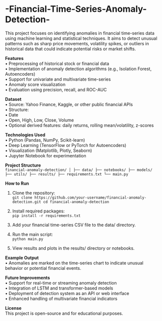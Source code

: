 # -Financial-Time-Series-Anomaly-Detection-
This project focuses on identifying anomalies in financial time-series data using machine learning and statistical techniques. It aims to detect unusual patterns such as sharp price movements, volatility spikes, or outliers in historical data that could indicate potential risks or market shifts.

**Features**<br>
• Preprocessing of historical stock or financial data<br>
• Implementation of anomaly detection algorithms (e.g., Isolation Forest, Autoencoders)<br>
• Support for univariate and multivariate time-series<br>
• Anomaly score visualization<br>
• Evaluation using precision, recall, and ROC-AUC<br>

**Dataset**<br>
• Source: Yahoo Finance, Kaggle, or other public financial APIs<br>
• Structure:<br>
• Date<br>
• Open, High, Low, Close, Volume<br>
• Optional derived features: daily returns, rolling mean/volatility, z-scores

**Technologies Used**<br>
• Python (Pandas, NumPy, Scikit-learn)<br>
• Deep Learning (TensorFlow or PyTorch for Autoencoders)<br>
• Visualization (Matplotlib, Plotly, Seaborn)<br>
• Jupyter Notebook for experimentation<br>

**Project Structure**<br>
``financial-anomaly-detection/
│
├── data/
├── notebooks/
├── models/
├── utils/
├── results/
├── requirements.txt
└── main.py``

**How to Run**<br>
1. Clone the repository:<br>
``git clone https://github.com/your-username/financial-anomaly-detection.git
cd financial-anomaly-detection``

2. Install required packages:<br>
``pip install -r requirements.txt``

3. Add your financial time-series CSV file to the data/ directory.<br>
4. Run the main script:<br>
``python main.py``

5. View results and plots in the results/ directory or notebooks.<br>
   
**Example Output**<br>
• Anomalies are marked on the time-series chart to indicate unusual behavior or potential financial events.

**Future Improvements**<br>
• Support for real-time or streaming anomaly detection<br>
• Integration of LSTM and transformer-based models<br>
• Deployment of detection system as an API or web interface<br>
• Enhanced handling of multivariate financial indicators

**License**<br>
This project is open-source and for educational purposes.


